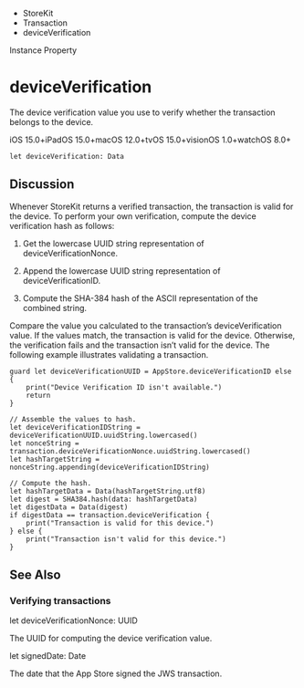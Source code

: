 

- StoreKit
- Transaction
-  deviceVerification 

Instance Property

# deviceVerification

The device verification value you use to verify whether the transaction belongs to the device.

iOS 15.0+iPadOS 15.0+macOS 12.0+tvOS 15.0+visionOS 1.0+watchOS 8.0+

``` source
let deviceVerification: Data
```

## Discussion

Whenever StoreKit returns a verified transaction, the transaction is valid for the device. To perform your own verification, compute the device verification hash as follows:

1.  Get the lowercase UUID string representation of deviceVerificationNonce.

2.  Append the lowercase UUID string representation of deviceVerificationID.

3.  Compute the SHA-384 hash of the ASCII representation of the combined string.

Compare the value you calculated to the transaction’s deviceVerification value. If the values match, the transaction is valid for the device. Otherwise, the verification fails and the transaction isn’t valid for the device. The following example illustrates validating a transaction.

```
guard let deviceVerificationUUID = AppStore.deviceVerificationID else {
    print("Device Verification ID isn't available.")
    return
}

// Assemble the values to hash.
let deviceVerificationIDString = deviceVerificationUUID.uuidString.lowercased()
let nonceString = transaction.deviceVerificationNonce.uuidString.lowercased()
let hashTargetString = nonceString.appending(deviceVerificationIDString)

// Compute the hash.
let hashTargetData = Data(hashTargetString.utf8)
let digest = SHA384.hash(data: hashTargetData)
let digestData = Data(digest)
if digestData == transaction.deviceVerification {
    print("Transaction is valid for this device.")
} else {
    print("Transaction isn't valid for this device.")
}
```

## See Also

### Verifying transactions

let deviceVerificationNonce: UUID

The UUID for computing the device verification value.

let signedDate: Date

The date that the App Store signed the JWS transaction.

